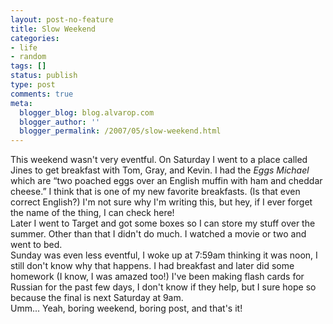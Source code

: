 ```yaml
---
layout: post-no-feature
title: Slow Weekend
categories:
- life
- random
tags: []
status: publish
type: post
comments: true
meta:
  blogger_blog: blog.alvarop.com
  blogger_author: ''
  blogger_permalink: /2007/05/slow-weekend.html
---
```

This weekend wasn't very eventful. On Saturday I went to a place called Jines to get breakfast with Tom, Gray, and Kevin. I had the <em>Eggs Michael</em> which are “two poached eggs over an English muffin with ham and cheddar cheese.” I think that is one of my new favorite breakfasts. (Is that even correct English?) I'm not sure why I'm writing this, but hey, if I ever forget the name of the thing, I can check here!<br />Later I went to Target and got some boxes so I can store my stuff over the summer. Other than that I didn't do much. I watched a movie or two and went to bed.<br />Sunday was even less eventful, I woke up at 7:59am thinking it was noon, I still don't know why that happens. I had breakfast and later did some homework (I know, I was amazed too!) I've been making flash cards for Russian for the past few days, I don't know if they help, but I sure hope so because the final is next Saturday at 9am.<br />Umm... Yeah, boring weekend, boring post, and that's it!
